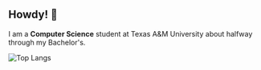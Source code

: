 ## Howdy! 👋
I am a **Computer Science** student at Texas A&M University about halfway through my Bachelor's. 

![Top Langs](https://github-readme-stats.vercel.app/api/top-langs/?username=beruzi&layout=compact&hide=css,c,jupyter%20notebook,assembly&theme=one_dark_pro)
